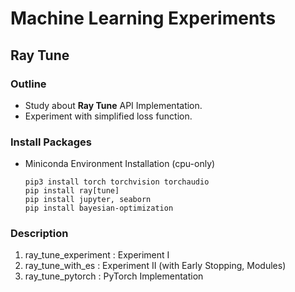 # Machine Learning Experiments
## Ray Tune
### Outline
- Study about **Ray Tune** API Implementation.
- Experiment with simplified loss function.
### Install Packages
- Miniconda Environment Installation (cpu-only)
  ```
  pip3 install torch torchvision torchaudio
  pip install ray[tune]
  pip install jupyter, seaborn
  pip install bayesian-optimization
  ```
### Description
  1. ray_tune_experiment : Experiment I
  2. ray_tune_with_es : Experiment II (with Early Stopping, Modules)
  3. ray_tune_pytorch : PyTorch Implementation